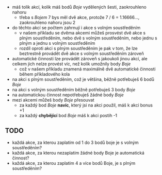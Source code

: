 - máš tolik akcí, kolik máš bodů *Boje* vydělených šesti, zaokrouhleno nahoru
    - třeba s *Bojem* 7 bys měl dvě akce, protože 7 / 6 = 1.16666..., zaokrouhleno nahoru jsou 2
- do těchto akcí se počtem zahrnují i akce s volným soustředěním
    - v našem příkladu se dvěma akcemi můžeš prosvést dvě akce s plným soustředěním, nebo dvě s volným soustředěním, nebo jednu s plným a jednu s volným soustředěním
    - rozdíl oproti akci s plným soustředěním je pak v tom, že lze beztrestně provádět dvě akce s volným soustředěním zároveň
- automatické činnosti lze provádět zároveň s jakoukoli jinou akcí, ale celkem jich nelze provést víc, než kolik umožnily body *Boje*
    - což v našem příkladu znamená maximálně dvě automatické činnosti během příkladového kola
- na akci s plným soustředěním, což je většina, běžně potřebuješ 6 bodů *Boje*
- na akci s volným soustředěním běžně potřebuješ 3 body *Boje*
- na automatickou činnost nepotřebuješ žádné body *Boje*
- mezi akcemi můžeš body *Boje* přesouvat
    - za každý bod *Boje* **navíc**, který jsi na akci použil, máš k akci bonus +1
    - za každý **chybějící** bod *Boje* máš k akci postih -1

## TODO

- každá akce, za kterou zaplatím od 1 do 3 bodů boje je s volným soustředěním?
- každá akce, za kterou nezaplatím žádné body Boje je automatická činnost?
- každá akce, za kterou zaplatím 4 a více bodů Boje, je s plným soustředěním?
